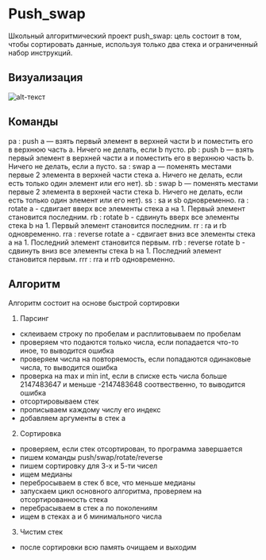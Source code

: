 # Push_swap
Школьный алгоритмический проект push_swap: цель состоит в том, чтобы сортировать данные, используя только два стека и ограниченный набор инструкций.
## Визуализация
![alt-текст](https://user-images.githubusercontent.com/38796098/57738594-6b6ae500-76b0-11e9-9d29-0f59ee825e8e.gif)
## Команды
pa : push a — взять первый элемент в верхней части b и поместить его в верхнюю часть a. Ничего не делать, если b пусто.
pb : push b — взять первый элемент в верхней части a и поместить его в верхнюю часть b. Ничего не делать, если a пусто.
sa : swap a — поменять местами первые 2 элемента в верхней части стека a. Ничего не делать, если есть только один элемент или его нет).
sb : swap b — поменять местами первые 2 элемента в верхней части стека b. Ничего не делать, если есть только один элемент или его нет).
ss : sa и sb одновременно.
ra : rotate a - сдвигает вверх все элементы стека a на 1. Первый элемент становится последним.
rb : rotate b - сдвинуть вверх все элементы стека b на 1. Первый элемент становится последним.
rr : ra и rb одновременно.
rra : reverse rotate a - сдвигает вниз все элементы стека a на 1. Последний элемент становится первым.
rrb : reverse rotate b - сдвинуть вниз все элементы стека b на 1. Последний элемент становится первым.
rrr : rra и rrb одновременно.

## Алгоритм
Алгоритм состоит на основе быстрой сортировки
1.	Парсинг
-	склеиваем строку по пробелам и расплитовываем по пробелам
-	проверяем что подаются только числа, если попадается что-то иное, то выводится ошибка
-	проверяем числа на повторяемость, если попадаются одинаковые числа, то выводится ошибка
-	проверка на max и min int, если в списке есть числа больше 2147483647 и меньше -2147483648 соотвественно, то выводится ошибка
-	отсортировываем стек
-	прописываем каждому числу его индекс
-	добавляем аргументы в стек а
2.	Сортировка
-	проверяем, если стек отсортирован, то программа завершается
-	пишем команды push/swap/rotate/reverse
- пишем сортировку для 3-х и 5-ти чисел
-	ищем медианы
-	перебросываем в стек б все, что меньше медианы
-	запускаем цикл основного алгоритма, проверяем на отсортированность стека
-	перебрасываем в стек а по поколениям
-	ищем в стеках a и б минимального числа
3.	Чистим стек
-	после сортировки всю память очищаем и выходим
